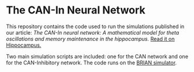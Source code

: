 # The CAN-In Neural Network
This repository contains the code used to run the simulations published in our article: *The CAN-In neural network: A mathematical model for theta oscillations and memory maintenance in the hippocampus.*
[Read it on Hippocampus.](http://dx.doi.org/10.1002/hipo.22704)

Two main simulation scripts are included: one for the CAN network and one for the CAN-Inhibitory network.
The code runs on the [BRIAN simulator](http://briansimulator.org/).
